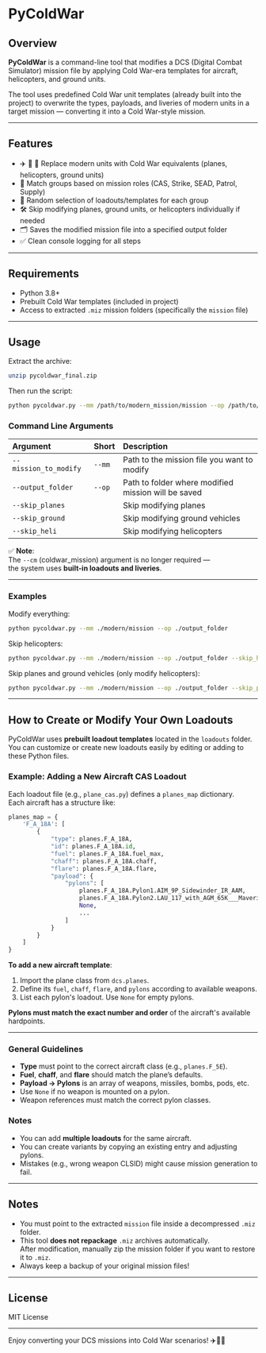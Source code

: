 # PyColdWar

## Overview

**PyColdWar** is a command-line tool that modifies a DCS (Digital Combat Simulator) mission file by applying Cold War-era templates for aircraft, helicopters, and ground units.

The tool uses predefined Cold War unit templates (already built into the project) to overwrite the types, payloads, and liveries of modern units in a target mission — converting it into a Cold War-style mission.

---

## Features

- ✈️ 🚁 🚛 Replace modern units with Cold War equivalents (planes, helicopters, ground units)
- 🎯 Match groups based on mission roles (CAS, Strike, SEAD, Patrol, Supply)
- 🔀 Random selection of loadouts/templates for each group
- 🛠️ Skip modifying planes, ground units, or helicopters individually if needed
- 🗂️ Saves the modified mission file into a specified output folder
- ✅ Clean console logging for all steps

---

## Requirements

- Python 3.8+
- Prebuilt Cold War templates (included in project)
- Access to extracted `.miz` mission folders (specifically the `mission` file)

---

## Usage

Extract the archive:

```bash
unzip pycoldwar_final.zip
```

Then run the script:

```bash
python pycoldwar.py --mm /path/to/modern_mission/mission --op /path/to/output_folder
```

### Command Line Arguments

| Argument                | Short | Description |
|:-------------------------|:------|:------------|
| `--mission_to_modify`     | `--mm` | Path to the mission file you want to modify |
| `--output_folder`         | `--op` | Path to folder where modified mission will be saved |
| `--skip_planes`           |        | Skip modifying planes |
| `--skip_ground`           |        | Skip modifying ground vehicles |
| `--skip_heli`             |        | Skip modifying helicopters |

✅ **Note**:  
The `--cm` (coldwar_mission) argument is no longer required —  
the system uses **built-in loadouts and liveries**.

---

### Examples

Modify everything:

```bash
python pycoldwar.py --mm ./modern/mission --op ./output_folder
```

Skip helicopters:

```bash
python pycoldwar.py --mm ./modern/mission --op ./output_folder --skip_heli
```

Skip planes and ground vehicles (only modify helicopters):

```bash
python pycoldwar.py --mm ./modern/mission --op ./output_folder --skip_planes --skip_ground
```

---

## How to Create or Modify Your Own Loadouts

PyColdWar uses **prebuilt loadout templates** located in the `loadouts` folder.  
You can customize or create new loadouts easily by editing or adding to these Python files.

### Example: Adding a New Aircraft CAS Loadout

Each loadout file (e.g., `plane_cas.py`) defines a `planes_map` dictionary.  
Each aircraft has a structure like:

```python
planes_map = {
    'F_A_18A': [
        {
            "type": planes.F_A_18A,
            "id": planes.F_A_18A.id,
            "fuel": planes.F_A_18A.fuel_max,
            "chaff": planes.F_A_18A.chaff,
            "flare": planes.F_A_18A.flare,
            "payload": {
                "pylons": [
                    planes.F_A_18A.Pylon1.AIM_9P_Sidewinder_IR_AAM,
                    planes.F_A_18A.Pylon2.LAU_117_with_AGM_65K___Maverick,
                    None,
                    ...
                ]
            }
        }
    ]
}
```

**To add a new aircraft template**:
1. Import the plane class from `dcs.planes`.
2. Define its `fuel`, `chaff`, `flare`, and `pylons` according to available weapons.
3. List each pylon's loadout. Use `None` for empty pylons.

**Pylons must match the exact number and order** of the aircraft's available hardpoints.

---

### General Guidelines

- **Type** must point to the correct aircraft class (e.g., `planes.F_5E`).
- **Fuel**, **chaff**, and **flare** should match the plane’s defaults.
- **Payload → Pylons** is an array of weapons, missiles, bombs, pods, etc.
- Use `None` if no weapon is mounted on a pylon.
- Weapon references must match the correct pylon classes.

### Notes

- You can add **multiple loadouts** for the same aircraft.
- You can create variants by copying an existing entry and adjusting pylons.
- Mistakes (e.g., wrong weapon CLSID) might cause mission generation to fail.

---

## Notes

- You must point to the extracted `mission` file inside a decompressed `.miz` folder.
- This tool **does not repackage** `.miz` archives automatically.  
  After modification, manually zip the mission folder if you want to restore it to `.miz`.
- Always keep a backup of your original mission files!

---

## License

MIT License

---

Enjoy converting your DCS missions into Cold War scenarios! ✈️🚁🚛
